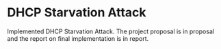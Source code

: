 # **DHCP Starvation Attack**

Implemented DHCP Starvation Attack. The project proposal is in proposal and the report on final implementation is in report.